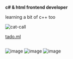 **c# & html frontend developer**

learning a bit of c++ too

![cat-call](https://user-images.githubusercontent.com/89509337/202865461-89561499-65a2-488b-a9c6-e1a06e1573e2.gif)

[tado.ml](https://potatofr.github.io/tado/)

## 
![image](https://user-images.githubusercontent.com/89509337/236381594-3030fd1e-5219-41a6-ba33-28f6beebe302.png) ![image](https://user-images.githubusercontent.com/89509337/236381738-4257c186-108c-4725-a2eb-238085588b21.png) ![image](https://user-images.githubusercontent.com/89509337/236381753-5dbae452-c1da-43a9-a59c-e4356bf533a9.png)



